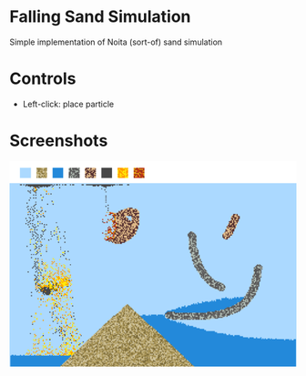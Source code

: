 # Falling Sand Simulation
Simple implementation of Noita (sort-of) sand simulation

# Controls
- Left-click: place particle

# Screenshots
![SS](Screenshots/tare.png)
